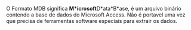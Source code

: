 O Formato MDB significa **M\*icrosoft**D\*ata\*B\*ase, é um arquivo binário contendo a base de dados do Microsoft Access. Não é portavel uma vez que precisa de ferramentas software especiais para extrair os dados.